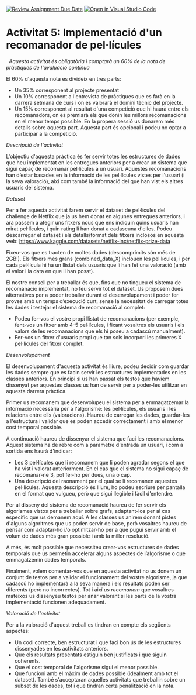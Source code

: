 [![Review Assignment Due Date](https://classroom.github.com/assets/deadline-readme-button-24ddc0f5d75046c5622901739e7c5dd533143b0c8e959d652212380cedb1ea36.svg)](https://classroom.github.com/a/1XOPx3ti)
[![Open in Visual Studio Code](https://classroom.github.com/assets/open-in-vscode-718a45dd9cf7e7f842a935f5ebbe5719a5e09af4491e668f4dbf3b35d5cca122.svg)](https://classroom.github.com/online_ide?assignment_repo_id=11005712&assignment_repo_type=AssignmentRepo)
# Activitat 5: Implementació d'un recomanador de pel·lícules
 
*Aquesta activitat és obligatòria i comptarà un 60% de la nota de pràctiques de l'avaluació contínua*

El 60% d'aquesta nota es divideix en tres parts:
- Un 35% corresponent al projecte presentat
- Un 10% corresponent a l'entrevista de pràctiques que es farà en la darrera setmana de curs i on es valorarà el domini tècnic del projecte.
- Un 15% corresponent al resultat d'una competició que hi haurà entre els recomanadors, on es premiarà els que donin les millors recomanacions en el menor temps possible. En la propera sessió us donarem més detalls sobre aquesta part. Aquesta part és opcional i podeu no optar a participar a la competició.
 
*Descripció de l'activitat*

L'objectiu d'aquesta pràctica és fer servir totes les estructures de dades que heu implementat en les entregues anteriors per a crear un sistema que sigui capaç de recomanar pel·lícules a un usuari. Aquestes recomanacions han d’estar basades en la informació de les pel·lícules vistes per l'usuari (i la seva valoració), així com també la informació del que han vist els altres usuaris del sistema.

*Dataset*

Per a fer aquesta activitat farem servir el dataset de pel·lícules del challenge de Netflix que ja us hem donat en algunes entregues anteriors, i ara passem a afegir uns fitxers nous que ens indiquin quins usuaris han mirat pel·lícules, i quin rating li han donat a cadascuna d'elles. Podeu descarregar el dataset i els detalls/format dels fitxers inclosos en aquesta web: https://www.kaggle.com/datasets/netflix-inc/netflix-prize-data


Fixeu-vos que es tracten de moltes dades (descomprimits són més de 2GB!). Els fitxers més grans (combined_data_X) inclouen les pel·lícules, i per cada pel·lícula hi ha un llistat dels usuaris que li han fet una valoració (amb el valor i la data en que li han posat).

El nostre consell per a treballar és que, fins que no tingueu el sistema de recomanació implementat, no feu servir tot el dataset. Us proposem dues alternatives per a poder treballar durant el desenvolupament i poder fer proves amb un temps d’execució curt, sense la necessitat de carregar totes les dades i testejar el sistema de recomanació al complet:
 
- Podeu fer-vos el vostre propi llistat de recomanacions (per exemple, fent-vos un fitxer amb 4-5 pel·lícules, i fixant vosaltres els usuaris i els valors de les recomanacions que els hi poseu a cadascú manualment).
- Fer-vos un fitxer d'usuaris propi que tan sols incorpori les primeres X pel·lícules del fitxer complet.

*Desenvolupament*

El desenvolupament d'aquesta activitat és lliure, podeu decidir com guardar les dades sempre que es facin servir les estructures implementades en les classes anteriors. En principi si us han passat els testos que havíem dissenyat per aquestes classes us han de servir per a poder-les utilitzar en aquesta darrera pràctica.

Primer us recomanem que desenvolupeu el sistema per a emmagatzemar la informació necessària per a l'algorisme: les pel·lícules, els usuaris i les relacions entre ells (valoracions). Haureu de carregar les dades, guardar-les a l'estructura i validar que es poden accedir correctament i amb el menor cost temporal possible.

A continuació haureu de dissenyar el sistema que faci les recomanacions. Aquest sistema ha de rebre com a paràmetre d'entrada un usuari, i com a sortida ens haurà d'indicar:

- Les 3 pel·lícules que li recomanem que li poden agradar segons el que ha vist i valorat anteriorment. En el cas que el sistema no sigui capaç de recomanar-ne 3, pot fer-ho per dues, una o cap.
- Una descripció del raonament per el qual se li recomanen aquestes pel·lícules. Aquesta descripció és lliure, ho podeu escriure per pantalla en el format que vulgueu, però que sigui llegible i fàcil d’entendre.
 
Per al disseny del sistema de recomanació haureu de fer servir els algorismes vistos per a treballar sobre grafs, adaptant-los per al cas específic que us demanem aquí. A les classes us anirem donant pistes d'alguns algoritmes que us poden servir de base, però vosaltres haureu de pensar com adaptar-ho i/o optimitzar-ho per a que pugui servir amb el volum de dades més gran possible i amb la millor resolució.

A més, és molt possible que necessiteu crear-vos estructures de dades temporals que us permetin accelerar alguns aspectes de l’algorisme o que emmagatzemin dades temporals.

Finalment, volem comentar-vos que en aquesta activitat no us donem un conjunt de testos per a validar el funcionament del vostre algorisme, ja que cadascú ho implementarà a la seva manera i els resultats poden ser diferents (però no incorrectes). Tot i així *us recomanem* que vosaltres mateixos us dissenyeu testos per anar valorant si les parts de la vostra implementació funcionen adequadament.

*Valoració de l'activitat*

Per a la valoració d'aquest treball es tindran en compte els següents aspectes:

- Un codi correcte, ben estructurat i que faci bon ús de les estructures dissenyades en les activitats anteriors.
- Que els resultats presentats estiguin ben justificats i que siguin coherents.
- Que el cost temporal de l'algorisme sigui el menor possible.
- Que funcioni amb el màxim de dades possible (idealment amb tot el dataset). També s'acceptaran aquelles activitats que treballin sobre un subset de les dades, tot i que tindran certa penalització en la nota.
